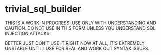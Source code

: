 # trivial_sql_builder

THIS IS A WORK IN PROGRESS! USE ONLY WITH UNDERSTANDING AND CAUTION.
DO NOT USE IN THIS FORM UNLESS YOU UNDERSTAND SQL INJECTION ATTACKS!

BETTER JUST DON'T USE IT RIGHT NOW AT ALL, IT'S EXTREMELY UNSTABLE UNTIL
I USE FOR REAL AND WORK OUT SYNTAX ISSUES.

